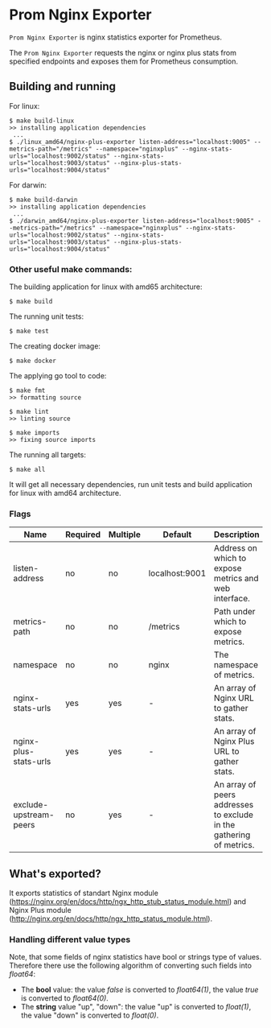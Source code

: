 # Prom Nginx Exporter

`Prom Nginx Exporter` is nginx statistics exporter for Prometheus.

The `Prom Nginx Exporter` requests the nginx or nginx plus stats from specified endpoints and exposes them for Prometheus consumption.

## Building and running

For linux:

```
$ make build-linux
>> installing application dependencies
 ...
$ ./linux_amd64/nginx-plus-exporter listen-address="localhost:9005" --metrics-path="/metrics" --namespace="nginxplus" --nginx-stats-urls="localhost:9002/status" --nginx-stats-urls="localhost:9003/status" --nginx-plus-stats-urls="localhost:9004/status"
```

For darwin:

```
$ make build-darwin
>> installing application dependencies
 ...
$ ./darwin_amd64/nginx-plus-exporter listen-address="localhost:9005" --metrics-path="/metrics" --namespace="nginxplus" --nginx-stats-urls="localhost:9002/status" --nginx-stats-urls="localhost:9003/status" --nginx-plus-stats-urls="localhost:9004/status"
```

### Other useful make commands:

The building application for linux with amd65 architecture:
```
$ make build
```

The running unit tests:
```
$ make test
```

The creating docker image:
```
$ make docker
```

The applying go tool to code:
```
$ make fmt
>> formatting source

$ make lint
>> linting source

$ make imports
>> fixing source imports
```

The running all targets:
```
$ make all
```

It will get all necessary dependencies, run unit tests and build application for linux with amd64 architecture.

### Flags

Name                  | Required | Multiple | Default        | Description
--------------------- | -------- | -------- | -------------- | -----------
listen-address        |    no    |    no    | localhost:9001 | Address on which to expose metrics and web interface.
metrics-path          |    no    |    no    | /metrics       | Path under which to expose metrics.
namespace             |    no    |    no    | nginx          | The namespace of metrics.
nginx-stats-urls      |    yes   |    yes   | -              | An array of Nginx URL to gather stats.
nginx-plus-stats-urls |    yes   |    yes   | -              | An array of Nginx Plus URL to gather stats.
exclude-upstream-peers|    no    |    yes   | -              | An array of peers addresses to exclude in the gathering of metrics.

## What's exported?
It exports statistics of standart Nginx module (https://nginx.org/en/docs/http/ngx_http_stub_status_module.html) and Nginx Plus module (http://nginx.org/en/docs/http/ngx_http_status_module.html).

### Handling different value types

Note, that some fields of nginx statistics have bool or strings type of values. Therefore there use the following algorithm of converting such fields into *float64*:

 - The **bool** value: the value *false* is converted to *float64(1)*, the value *true* is converted to *float64(0)*.
 - The **string** value "up", "down": the value "up" is converted to *float(1)*, the value "down" is converted to *float(0)*.